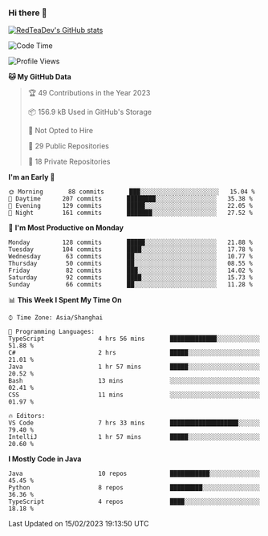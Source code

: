 ### Hi there 👋

<!--
**RedTeaDev/RedTeaDev** is a ✨ _special_ ✨ repository because its `README.md` (this file) appears on your GitHub profile.

Here are some ideas to get you started:

- 🔭 I’m currently working on ...
- 🌱 I’m currently learning ...
- 👯 I’m looking to collaborate on ...
- 🤔 I’m looking for help with ...
- 💬 Ask me about ...
- 📫 How to reach me: ...
- 😄 Pronouns: ...
- ⚡ Fun fact: ...
-->

<!--
[![wakatime](https://wakatime.com/badge/user/6b101ed0-04c0-4490-9283-eb61f2efff96.svg)](https://wakatime.com/@6b101ed0-04c0-4490-9283-eb61f2efff96)
!-->

[![RedTeaDev's GitHub stats](https://github-readme-stats.vercel.app/api?username=RedTeaDev)](https://github.com/anuraghazra/github-readme-stats)
<!--
[![willianrod's wakatime stats](https://github-readme-stats.vercel.app/api/wakatime?username=RedTeaDev)](https://github.com/anuraghazra/github-readme-stats)
!-->
<!--START_SECTION:waka-->
![Code Time](http://img.shields.io/badge/Code%20Time-1%2C194%20hrs%2031%20mins-blue)

![Profile Views](http://img.shields.io/badge/Profile%20Views-0-blue)

**🐱 My GitHub Data** 

> 🏆 49 Contributions in the Year 2023
 > 
> 📦 156.9 kB Used in GitHub's Storage 
 > 
> 🚫 Not Opted to Hire
 > 
> 📜 29 Public Repositories 
 > 
> 🔑 18 Private Repositories  
 > 
**I'm an Early 🐤** 

```text
🌞 Morning       88 commits       ███░░░░░░░░░░░░░░░░░░░░░░   15.04 % 
🌆 Daytime      207 commits       ████████░░░░░░░░░░░░░░░░░   35.38 % 
🌃 Evening      129 commits       █████░░░░░░░░░░░░░░░░░░░░   22.05 % 
🌙 Night        161 commits       ███████░░░░░░░░░░░░░░░░░░   27.52 % 

```
📅 **I'm Most Productive on Monday** 

```text
Monday         128 commits       █████░░░░░░░░░░░░░░░░░░░░   21.88 % 
Tuesday        104 commits       ████░░░░░░░░░░░░░░░░░░░░░   17.78 % 
Wednesday       63 commits       ██░░░░░░░░░░░░░░░░░░░░░░░   10.77 % 
Thursday        50 commits       ██░░░░░░░░░░░░░░░░░░░░░░░   08.55 % 
Friday          82 commits       ███░░░░░░░░░░░░░░░░░░░░░░   14.02 % 
Saturday        92 commits       ████░░░░░░░░░░░░░░░░░░░░░   15.73 % 
Sunday          66 commits       ██░░░░░░░░░░░░░░░░░░░░░░░   11.28 % 

```


📊 **This Week I Spent My Time On** 

```text
⌚︎ Time Zone: Asia/Shanghai

💬 Programming Languages: 
TypeScript               4 hrs 56 mins       █████████████░░░░░░░░░░░░   51.88 % 
C#                       2 hrs               █████░░░░░░░░░░░░░░░░░░░░   21.01 % 
Java                     1 hr 57 mins        █████░░░░░░░░░░░░░░░░░░░░   20.52 % 
Bash                     13 mins             ░░░░░░░░░░░░░░░░░░░░░░░░░   02.41 % 
CSS                      11 mins             ░░░░░░░░░░░░░░░░░░░░░░░░░   01.97 % 

🔥 Editors: 
VS Code                  7 hrs 33 mins       ███████████████████░░░░░░   79.40 % 
IntelliJ                 1 hr 57 mins        █████░░░░░░░░░░░░░░░░░░░░   20.60 % 

```

**I Mostly Code in Java** 

```text
Java                     10 repos            ███████████░░░░░░░░░░░░░░   45.45 % 
Python                   8 repos             █████████░░░░░░░░░░░░░░░░   36.36 % 
TypeScript               4 repos             ████░░░░░░░░░░░░░░░░░░░░░   18.18 % 

```



 Last Updated on 15/02/2023 19:13:50 UTC
<!--END_SECTION:waka-->



